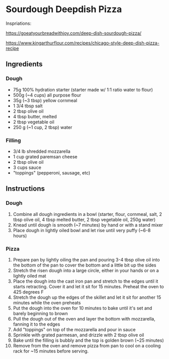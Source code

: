 # Sourdough Deepdish Pizza

Inspriations:

https://goeatyourbreadwithjoy.com/deep-dish-sourdough-pizza/

https://www.kingarthurflour.com/recipes/chicago-style-deep-dish-pizza-recipe

## Ingredients

### Dough
* 75g 100% hydration starter (starter made w/ 1:1 ratio water to flour)
* 500g (~4 cups) all purpose flour
* 35g (~3 tbsp) yellow cornmeal
* 1 3/4 tbsp salt
* 2 tbsp olive oil
* 4 tbsp butter, melted
* 2 tbsp vegetable oil
* 250 g (~1 cup, 2 tbsp) water

### Filling
* 3/4 lb shredded mozzarella
* 1 cup grated paremsan cheese
* 2 tbsp olive oil
* 3 cups sauce
* "toppings" (pepperoni, sausage, etc)

## Instructions

### Dough
1. Combine all dough ingredients in a bowl (starter, flour, cornmeal, salt, 2 tbsp olive oil, 4 tbsp melted butter, 2 tbsp vegetable oil, 250g water)
1. Knead until dough is smooth (~7 minutes) by hand or with a stand mixer
1. Place dough in lightly oiled bowl and let rise until very puffy (~6-8 hours)

### Pizza
1. Prepare pan by lightly oiling the pan and pouring 3-4 tbsp olive oil into the bottom of the pan to cover the bottom and a little bit up the sides
1. Stretch the risen dough into a large circle, either in your hands or on a lightly oiled mat
1. Place the dough into the cast iron pan and stretch to the edges until it starts retracting. Cover it and let it sit for 15 minutes. Preheat the oven to 425 degrees F
1. Stretch the dough up the edges of the skillet and let it sit for another 15 minutes while the oven preheats
1. Put the dough into the oven for 10 minutes to bake until it's set and barely beginning to brown
1. Pull the dough out of the oven and layer the bottom with mozzarella, fanning it to the edges
1. Add "toppings" on top of the mozzarella and pour in sauce
1. Sprinkle with grated parmesan, and drizzle with 2 tbsp olive oil
1. Bake until the filling is bubbly and the top is golden brown (~25 minutes)
1. Remove from the oven and remove pizza from pan to cool on a cooling rack for ~15 minutes before serving.
